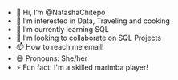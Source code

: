 - 👋 Hi, I’m @NatashaChitepo
- 👀 I’m interested in Data, Traveling and cooking
- 🌱 I’m currently learning SQL
- 💞️ I’m looking to collaborate on SQL Projects
- 📫 How to reach me email!
- 😄 Pronouns: She/her
- ⚡ Fun fact: I'm a skilled marimba player!

<!---
NatashaChitepo/NatashaChitepo is a ✨ special ✨ repository because its `README.md` (this file) appears on your GitHub profile.
You can click the Preview link to take a look at your changes.
--->
